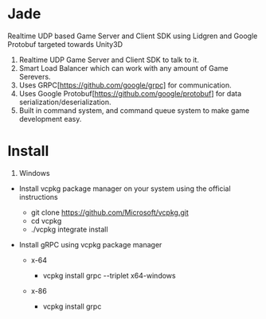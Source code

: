 # Jade
Realtime UDP based Game Server and Client SDK using Lidgren and Google Protobuf targeted towards Unity3D

1. Realtime UDP Game Server and Client SDK to talk to it.
2. Smart Load Balancer which can work with any amount of Game Serevers.
3. Uses GRPC[https://github.com/google/grpc] for communication.
4. Uses Google Protobuf[https://github.com/google/protobuf] for data serialization/deserialization.
5. Built in command system, and command queue system to make game development easy.


# Install

1. Windows

- Install vcpkg package manager on your system using the official instructions
  - git clone https://github.com/Microsoft/vcpkg.git
  - cd vcpkg
  - ./vcpkg integrate install

- Install gRPC using vcpkg package manager
  - x-64
      - vcpkg install grpc --triplet x64-windows

  - x-86
      - vcpkg install grpc
